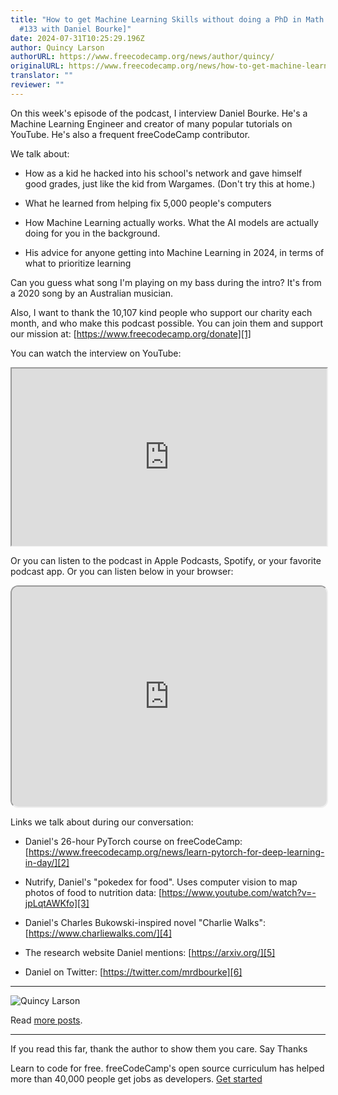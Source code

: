 ```yaml
---
title: "How to get Machine Learning Skills without doing a PhD in Math [Podcast
  #133 with Daniel Bourke]"
date: 2024-07-31T10:25:29.196Z
author: Quincy Larson
authorURL: https://www.freecodecamp.org/news/author/quincy/
originalURL: https://www.freecodecamp.org/news/how-to-get-machine-learning-skills-without-doing-a-phd-in-math-podcast-133-with-daniel-bourke/
translator: ""
reviewer: ""
---
```


On this week's episode of the podcast, I interview Daniel Bourke. He's a Machine Learning Engineer and creator of many popular tutorials on YouTube. He's also a frequent freeCodeCamp contributor.

<!-- more -->

We talk about:

-   How as a kid he hacked into his school's network and gave himself good grades, just like the kid from Wargames. (Don't try this at home.)
    
-   What he learned from helping fix 5,000 people's computers
    
-   How Machine Learning actually works. What the AI models are actually doing for you in the background.
    
-   His advice for anyone getting into Machine Learning in 2024, in terms of what to prioritize learning
    

Can you guess what song I'm playing on my bass during the intro? It's from a 2020 song by an Australian musician.

Also, I want to thank the 10,107 kind people who support our charity each month, and who make this podcast possible. You can join them and support our mission at: [https://www.freecodecamp.org/donate][1]

You can watch the interview on YouTube:

<iframe width="560" height="315" src="https://www.youtube.com/embed/EggrJhIdY3s" style="aspect-ratio: 16 / 9; width: 100%; height: auto;" title="YouTube video player" allow="accelerometer; autoplay; clipboard-write; encrypted-media; gyroscope; picture-in-picture; web-share" referrerpolicy="strict-origin-when-cross-origin" allowfullscreen="" loading="lazy"></iframe>

Or you can listen to the podcast in Apple Podcasts, Spotify, or your favorite podcast app. Or you can listen below in your browser:

<iframe style="border-radius:12px" src="https://open.spotify.com/embed/episode/6W1VcPXHKGwe97zNAeuVnK?utm_source=generator" width="100%" height="352" title="Embedded content" loading="lazy"></iframe>

Links we talk about during our conversation:

-   Daniel's 26-hour PyTorch course on freeCodeCamp: [https://www.freecodecamp.org/news/learn-pytorch-for-deep-learning-in-day/][2]
    
-   Nutrify, Daniel's "pokedex for food". Uses computer vision to map photos of food to nutrition data: [https://www.youtube.com/watch?v=-jpLqtAWKfo][3]
    
-   Daniel's Charles Bukowski-inspired novel "Charlie Walks": [https://www.charliewalks.com/][4]
    
-   The research website Daniel mentions: [https://arxiv.org/][5]
    
-   Daniel on Twitter: [https://twitter.com/mrdbourke][6]
    

---

![Quincy Larson](https://cdn.hashnode.com/res/hashnode/image/upload/v1640878938509/PLqvxeH9g.jpeg)

Read [more posts][7].

---

If you read this far, thank the author to show them you care. Say Thanks

Learn to code for free. freeCodeCamp's open source curriculum has helped more than 40,000 people get jobs as developers. [Get started][8]

[1]: https://www.freecodecamp.org/donate
[2]: https://www.freecodecamp.org/news/learn-pytorch-for-deep-learning-in-day/
[3]: https://www.youtube.com/watch?v=-jpLqtAWKfo
[4]: https://www.charliewalks.com/
[5]: https://arxiv.org/
[6]: https://twitter.com/mrdbourke
[7]: /news/author/quincy/
[8]: https://www.freecodecamp.org/learn/